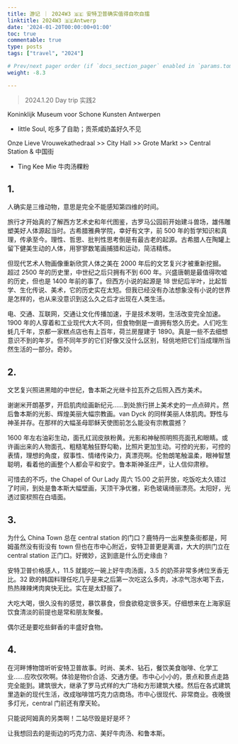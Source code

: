 ```yaml
---
title: 游记 ｜ 2024W3 🇧🇪 安特卫普确实值得自吹自擂
linktitle: 2024W3 🇧🇪Antwerp
date: '2024-01-20T00:00:00+01:00'
toc: true
commentable: true
type: posts
tags: ["travel", "2024"]

# Prev/next pager order (if `docs_section_pager` enabled in `params.toml`)
weight: -8.3

---
```


> 2024.1.20 Day trip 实践2

Koninklijk Museum voor Schone Kunsten Antwerpen

* little Soul, 吃多了自助；贡茶咸奶盖好久不见

Onze Lieve Vrouwekathedraal >> City Hall >> Grote Markt >> Central Station & 中国街

* Ting Kee Mie 牛肉汤粿粉

## 1.

人确实是三维动物，意思是完全不能感知第四维的时间。

旅行才开始真的了解西方艺术史和年代图鉴，古罗马公园前开始建斗兽场，雄伟雕塑美好人体源起当时。古希腊雅典学院，幸好有文字，前 500 年的哲学知识和真理，传承至今。理性、哲思、批判性思考倒是有最古老的起源。古希腊人在陶罐上留下健美生动的人体，用寥寥数笔画捕猎和运动，简洁精练。

但现代艺术人物画像重新欣赏人体之美在 2000 年后的文艺复兴才被重新挖掘。超过 2500 年的历史里，中世纪之后只拥有不到 600 年。兴盛唐朝是最值得吹嘘的历史，但也是 1400 年前的事了。但西方小说的起源是 18 世纪后半叶，比起哲学、生化传说、美术，它的历史实在太短。但我已经没有办法想象没有小说的世界是怎样的，也从来没意识到这么久之后才出现在人类生活。

电、交通、互联网，交通让文化传播加速，于是技术发明，生活改变完全加速。1900 年的人穿着和工业现代大大不同，但食物倒是一直拥有悠久历史。人们吃生蚝几千年，京都一家糕点店也有上百年，荷兰房屋建于 1890。真是一些不去细想意识不到的年岁。但不同年岁的它们好像又没什么区别，轻佻地把它们当成理所当然生活的一部分。奇妙。

## 2. 

文艺复兴照进黑暗的中世纪，鲁本斯之光继卡拉瓦乔之后照入西方美术。

谢谢米开朗基罗，开启肌肉绘画新纪元……到处旅行拼上美术史的一点点碎片。然后鲁本斯的光影、辉煌美丽大幅宗教画。van Dyck 的同样美丽人体肌肉。野性与神圣并存。在那样的大幅圣母耶稣天使图前怎么能没有宗教震撼？

1600 年左右油彩生动，面孔红润皮肤粉黄。光影和神秘照明照亮面孔和眼睛。或许画出来的人物面孔、粗糙笔触狂野勾勒，比照片更加生动。可控的光影，可控的表情，理想的角度，叙事性、情绪传染力，真漂亮啊。伦勃朗笔触温柔，眼神智慧聪明，看着他的画整个人都会平和安宁。鲁本斯神圣庄严，让人信仰肃穆。

可惜去的不巧，the Chapel of Our Lady 周六 15.00 之前开放，吃饭吃太久错过了时间，到处是鲁本斯大幅壁画，天顶干净优雅，彩色玻璃绮丽漂亮。太阳好，光透过窗棂照在白墙面。

## 3.

为什么 China Town 总在 central station 的门口？鹿特丹一出来整条街都是，阿姆虽然没有街没有 town 但也在市中心附近，安特卫普更是离谱，大大的拱门立在 central station 正门口。好微妙，这到底是什么历史缘由？

安特卫普价格感人，11.5 就能吃一碗上好牛肉汤面，3.5 的奶茶非常多烤位烹香无比。32 欧的韩国料理任吃几乎是来之后第一次吃这么多肉，冰凉气泡水喝下去，热热辣辣烤肉爽快无比。实在是太舒服了。

大吃大喝，很久没有的感觉，暴饮暴食，但食欲稳定很多天。仔细想来在上海家庭饮食清淡的前提也是常和朋友聚餐。

偶尔还是要吃些鲜香的丰盛好食物。

## 4. 

在河畔博物馆听听安特卫普故事。时尚、美术、钻石，餐饮美食咖啡、化学工业……应吹仅吹啊。体验是物价合适、交通方便。市中心小小的，景点和景点走路完全能到。建筑很大，继承了罗马式样的大广场和方形建筑大楼。然后在各式建筑里造新的现代生活，改成咖啡馆巧克力店商场。市中心很现代、非常商业。夜晚很多灯光，central 门前还有摩天轮。

只能说阿姆真的另类啊！二站尽毁是好是坏？

让我想回去的是街边的巧克力店、美好牛肉汤、和鲁本斯。
